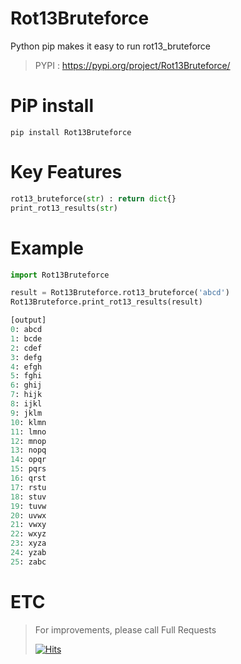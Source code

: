 # Rot13Bruteforce
Python pip makes it easy to run rot13_bruteforce
> PYPI : https://pypi.org/project/Rot13Bruteforce/
# PiP install
```
pip install Rot13Bruteforce
```
# Key Features
```python
rot13_bruteforce(str) : return dict{}
print_rot13_results(str)
```
# Example
```python
import Rot13Bruteforce

result = Rot13Bruteforce.rot13_bruteforce('abcd')
Rot13Bruteforce.print_rot13_results(result)
```
```python
[output]
0: abcd
1: bcde 
2: cdef 
3: defg 
4: efgh 
5: fghi 
6: ghij 
7: hijk 
8: ijkl 
9: jklm 
10: klmn
11: lmno
12: mnop
13: nopq
14: opqr
15: pqrs
16: qrst
17: rstu
18: stuv
19: tuvw
20: uvwx
21: vwxy
22: wxyz
23: xyza
24: yzab
25: zabc
```
# ETC
> For improvements, please call Full Requests
>
> [![Hits](https://hits.seeyoufarm.com/api/count/incr/badge.svg?url=https%3A%2F%2Fgithub.com%2FGaeduck-0908%2Frot13-bruteforce&count_bg=%23000000&title_bg=%23000000&icon=&icon_color=%23000000&title=View&edge_flat=false)](https://hits.seeyoufarm.com)
